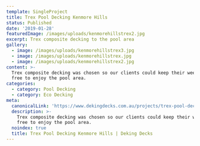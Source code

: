 ```yaml
---
template: SingleProject
title: Trex Pool Decking Kenmore Hills
status: Published
date: '2019-01-28'
featuredImage: /images/uploads/kenmorehillstrex2.jpg
excerpt: Trex composite decking to the pool area
gallery:
  - image: /images/uploads/kenmorehillstrex3.jpg
  - image: /images/uploads/kenmorehillstrex.jpg
  - image: /images/uploads/kenmorehillstrex2.jpg
content: >-
  Trex composite decking was chosen so our clients could keep their weekends
  free to enjoy the pool area.
categories:
  - category: Pool Decking
  - category: Eco Decking
meta:
  canonicalLink: 'https://www.dekingdecks.com.au/projects/trex-pool-decking-kenmore-hills/'
  description: >-
    Trex composite decking was chosen so our clients could keep their weekends
    free to enjoy the pool area.
  noindex: true
  title: Trex Pool Decking Kenmore Hills | Deking Decks
---
```


